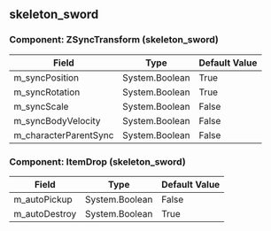 ## skeleton_sword

### Component: ZSyncTransform (skeleton_sword)

|Field|Type|Default Value|
|---|---|---|
|m_syncPosition|System.Boolean|True|
|m_syncRotation|System.Boolean|True|
|m_syncScale|System.Boolean|False|
|m_syncBodyVelocity|System.Boolean|False|
|m_characterParentSync|System.Boolean|False|

### Component: ItemDrop (skeleton_sword)

|Field|Type|Default Value|
|---|---|---|
|m_autoPickup|System.Boolean|False|
|m_autoDestroy|System.Boolean|True|

